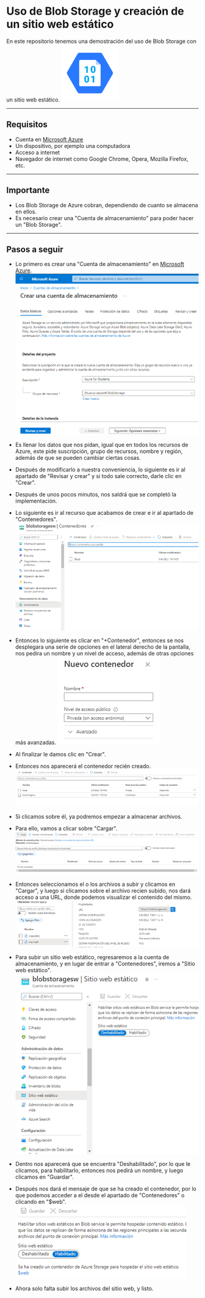 # Uso de Blob Storage y creación de un sitio web estático
En este repositorio tenemos una demostración del uso de Blob Storage con un sitio web estático.
![Microsoft-Azure-Blob-Storage-Logo](https://github.com/DagonNR/Blob-Storage/blob/main/images/Microsoft-Azure-Blob-Storage-Logo.png)

---

## Requisitos
- Cuenta en [Microsoft Azure](https://portal.azure.com)
- Un dispositivo, por ejemplo una computadora
- Acceso a internet
- Navegador de internet como Google Chrome, Opera, Mozilla Firefox, etc.

---

## Importante
- Los Blob Storage de Azure cobran, dependiendo de cuanto se almacena en ellos.
- Es necesario crear una "Cuenta de almacenamiento" para poder hacer un "Blob Storage".

---

## Pasos a seguir
- Lo primero es crear una "Cuenta de almacenamiento" en [Microsoft Azure](https://portal.azure.com).
![P1](https://github.com/DagonNR/Blob-Storage/blob/main/images/P1.PNG)

- Es llenar los datos que nos pidan, igual que en todos los recursos de Azure, este pide suscripción, grupo de recursos, nombre y región, además de que se pueden cambiar ciertas cosas.
- Después de modificarlo a nuestra conveniencia, lo siguiente es ir al apartado de "Revisar y crear" y si todo sale correcto, darle clic en "Crear".
- Después de unos pocos minutos, nos saldrá que se completó la implementación.
- Lo siguiente es ir al recurso que acabamos de crear e ir al apartado de "Contenedores".
![P2](https://github.com/DagonNR/Blob-Storage/blob/main/images/P2.PNG)

- Entonces lo siguiente es clicar en "+Contenedor", entonces se nos desplegara una serie de opciones en el lateral derecho de la pantalla, nos pedira un nombre y un nivel de acceso, además de otras opciones más avanzadas.
![P3](https://github.com/DagonNR/Blob-Storage/blob/main/images/P3.PNG)

- Al finalizar le damos clic en "Crear".
- Entonces nos aparecerá el contenedor recién creado.
![P4](https://github.com/DagonNR/Blob-Storage/blob/main/images/P4.PNG)

- Si clicamos sobre él, ya podremos empezar a almacenar archivos.
- Para ello, vamos a clicar sobre "Cargar".
![P5](https://github.com/DagonNR/Blob-Storage/blob/main/images/P5.PNG)

- Entonces seleccionamos el o los archivos a subir y clicamos en "Cargar", y luego si clicamos sobre el archivo recien subido, nos dará acceso a una URL, donde podemos visualizar el contenido del mismo.
![P6](https://github.com/DagonNR/Blob-Storage/blob/main/images/P6.PNG)

- Para subir un sitio web estático, regresaremos a la cuenta de almacenamiento, y en lugar de entrar a "Contenedores", iremos a "Sitio web estático".
![P7](https://github.com/DagonNR/Blob-Storage/blob/main/images/P7.PNG)

- Dentro nos aparecerá que se encuentra "Deshabilitado", por lo que le clicamos, para habilitarlo, entonces nos pedirá un nombre, y luego clicamos en "Guardar".
- Después nos dará el mensaje de que se ha creado el contenedor, por lo que podemos acceder a el desde el apartado de "Contenedores" o clicando en "$web".
![P8](https://github.com/DagonNR/Blob-Storage/blob/main/images/P8.PNG)

- Ahora solo falta subir los archivos del sitio web, y listo.
